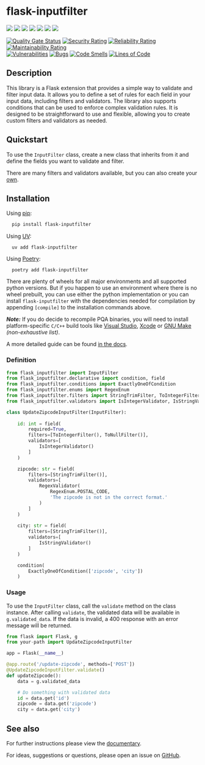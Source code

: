 # flask-inputfilter


[![](https://img.shields.io/pypi/v/flask-inputfilter?style=flat-square&label=version)](https://pypi.org/project/flask-inputfilter/)
[![](https://img.shields.io/pypi/pyversions/flask-inputfilter)](https://pypi.org/project/flask-inputfilter/)
[![](https://img.shields.io/github/license/LeanderCS/flask-inputfilter)](https://github.com/LeanderCS/flask-inputfilter/blob/main/LICENSE)
[![](https://img.shields.io/github/actions/workflow/status/LeanderCS/flask-inputfilter/test.yaml?branch=main&style=flat-square&label=tests)](https://github.com/LeanderCS/flask-inputfilter/actions)
[![](https://img.shields.io/coveralls/LeanderCS/flask-inputfilter/main.svg?style=flat-square&label=coverage)](https://coveralls.io/r/LeanderCS/flask-inputfilter)
[![](https://static.pepy.tech/badge/flask-inputfilter/month)](https://pypi.org/project/flask-inputfilter/)
[![](https://static.pepy.tech/badge/flask-inputfilter)](https://pypi.org/project/flask-inputfilter/)

[![Quality Gate Status](https://sonarcloud.io/api/project_badges/measure?project=LeanderCS_flask-inputfilter&metric=alert_status)](https://sonarcloud.io/summary/new_code?id=LeanderCS_flask-inputfilter)
[![Security Rating](https://sonarcloud.io/api/project_badges/measure?project=LeanderCS_flask-inputfilter&metric=security_rating)](https://sonarcloud.io/summary/new_code?id=LeanderCS_flask-inputfilter)
[![Reliability Rating](https://sonarcloud.io/api/project_badges/measure?project=LeanderCS_flask-inputfilter&metric=reliability_rating)](https://sonarcloud.io/summary/new_code?id=LeanderCS_flask-inputfilter)
[![Maintainability Rating](https://sonarcloud.io/api/project_badges/measure?project=LeanderCS_flask-inputfilter&metric=sqale_rating)](https://sonarcloud.io/summary/new_code?id=LeanderCS_flask-inputfilter)<br/>
[![Vulnerabilities](https://sonarcloud.io/api/project_badges/measure?project=LeanderCS_flask-inputfilter&metric=vulnerabilities)](https://sonarcloud.io/summary/new_code?id=LeanderCS_flask-inputfilter)
[![Bugs](https://sonarcloud.io/api/project_badges/measure?project=LeanderCS_flask-inputfilter&metric=bugs)](https://sonarcloud.io/summary/new_code?id=LeanderCS_flask-inputfilter)
[![Code Smells](https://sonarcloud.io/api/project_badges/measure?project=LeanderCS_flask-inputfilter&metric=code_smells)](https://sonarcloud.io/summary/new_code?id=LeanderCS_flask-inputfilter)
[![Lines of Code](https://sonarcloud.io/api/project_badges/measure?project=LeanderCS_flask-inputfilter&metric=ncloc)](https://sonarcloud.io/summary/new_code?id=LeanderCS_flask-inputfilter)


## Description

This library is a Flask extension that provides a simple way to validate and filter input data.
It allows you to define a set of rules for each field in your input data, including filters and validators.
The library also supports conditions that can be used to enforce complex validation rules.
It is designed to be straightforward to use and flexible, allowing you to create custom filters and validators as needed.


## Quickstart

To use the `InputFilter` class, create a new class that inherits from it and define the
fields you want to validate and filter.

There are many filters and validators available, but you can also create your [own](https://leandercs.github.io/flask-inputfilter/guides/create_own_components.html).


## Installation

Using [pip](https://pip.pypa.io/en/stable/getting-started/):
```bash
  pip install flask-inputfilter
```

Using [UV](https://docs.astral.sh/uv/):  
```shell
  uv add flask-inputfilter
```

Using [Poetry](https://python-poetry.org/docs/): 
```shell
  poetry add flask-inputfilter
```

There are plenty of wheels for all major environments and all supported python versions.
But if you happen to use an environment where there is no wheel prebuilt, you can use either 
the python implementation or you can install ``flask-inputfilter`` with the dependencies needed 
for compilation by appending ``[compile]`` to the installation commands above.

_**Note:**_ If you do decide to recompile PQA binaries, you will need to install platform-specific `C/C++` build 
tools like [Visual Studio](https://visualstudio.microsoft.com/), [Xcode](https://developer.apple.com/xcode/) or 
[GNU Make](https://www.gnu.org/software/make/) _(non-exhaustive list)_.

A more detailed guide can be found [in the docs](https://leandercs.github.io/flask-inputfilter/guides/compile.html).


### Definition

```python
from flask_inputfilter import InputFilter
from flask_inputfilter.declarative import condition, field
from flask_inputfilter.conditions import ExactlyOneOfCondition
from flask_inputfilter.enums import RegexEnum
from flask_inputfilter.filters import StringTrimFilter, ToIntegerFilter, ToNullFilter
from flask_inputfilter.validators import IsIntegerValidator, IsStringValidator, RegexValidator

class UpdateZipcodeInputFilter(InputFilter):
    
    id: int = field(
        required=True,
        filters=[ToIntegerFilter(), ToNullFilter()],
        validators=[
            IsIntegerValidator()
        ]
    )

    zipcode: str = field(
        filters=[StringTrimFilter()],
        validators=[
            RegexValidator(
                RegexEnum.POSTAL_CODE,
                'The zipcode is not in the correct format.'
            )
        ]
    )
    
    city: str = field(
        filters=[StringTrimFilter()],
        validators=[
            IsStringValidator()
        ]
    )

    condition(
        ExactlyOneOfCondition(['zipcode', 'city'])
    )
```


### Usage

To use the `InputFilter` class, call the `validate` method on the class instance.
After calling `validate`, the validated data will be available in `g.validated_data`.
If the data is invalid, a 400 response with an error message will be returned.

```python
from flask import Flask, g
from your-path import UpdateZipcodeInputFilter

app = Flask(__name__)

@app.route('/update-zipcode', methods=['POST'])
@UpdateZipcodeInputFilter.validate()
def updateZipcode():
    data = g.validated_data

    # Do something with validated data
    id = data.get('id')
    zipcode = data.get('zipcode')
    city = data.get('city')
```


## See also

For further instructions please view the [documentary](https://leandercs.github.io/flask-inputfilter).

For ideas, suggestions or questions, please open an issue on [GitHub](https://github.com/LeanderCS/flask-inputfilter).